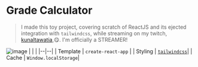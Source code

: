 # Grade Calculator

> I made this toy project, covering scratch of ReactJS and its ejected integration with `tailwindcss`, while streaming on my twitch, [kunaltawatia](https://twitch.tv/kunaltawatia),😋. I'm officially a STREAMER!

![image](https://ibin.co/5jfvZfHFb7C7.png)
| | |
|--|--|
| Template | `create-react-app` |
| Styling | [`tailwindcss`](https://tailwindcss.com/)|
| Cache | `Window.localStorage`|
